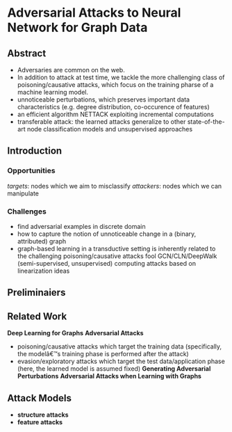 # Adversarial Attacks to Neural Network for Graph Data
## Abstract
- Adversaries are common on the web.
- In addition to attack at test time, we tackle the more challenging class of poisoning/causative attacks, which focus on the training pharse of a machine learning model.
- unnoticeable perturbations, which preserves important data characteristics (e.g. degree distribution, co-occurence of features)
- an efficient algorithm NETTACK exploiting incremental computations
- transferable attack: the learned attacks generalize to other state-of-the-art node classification models and unsupervised approaches
## Introduction
### Opportunities
*targets*: nodes which we aim to misclassify
*attackers*: nodes which we can manipulate
### Challenges
- find adversarial examples in discrete domain
- how to capture the notion of unnoticeable change in a (binary, attributed) graph
- graph-based learning in a transductive setting is inherently related to the challenging poisoning/causative attacks
fool GCN/CLN/DeepWalk (semi-supervised, unsupervised)
computing attacks based on linearization ideas
## Preliminaiers
## Related Work
**Deep Learning for Graphs**
**Adversarial Attacks**
   - poisoning/causative attacks which target the training data (specifically, the modelâ€™s training phase is performed after the attack)
   - evasion/exploratory attacks which target the test data/application phase (here, the learned model is assumed fixed)
**Generating Adversarial Perturbations**
**Adversarial Attacks when Learning with Graphs**
## Attack Models
- **structure attacks**
- **feature attacks**
